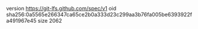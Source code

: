 version https://git-lfs.github.com/spec/v1
oid sha256:0a5565e266347ca65ce2b0a333d23c299aa3b76fa005be6393922fa491967e45
size 2062
